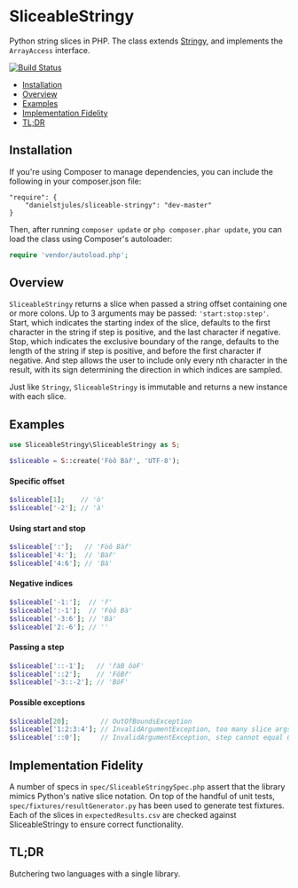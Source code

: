 SliceableStringy
================

Python string slices in PHP. The class extends
[Stringy](https://github.com/danielstjules/Stringy), and implements the
`ArrayAccess` interface.

[![Build Status](https://travis-ci.org/danielstjules/SliceableStringy.png)](https://travis-ci.org/danielstjules/SliceableStringy)

* [Installation](#installation)
* [Overview](#overview)
* [Examples](#examples)
* [Implementation Fidelity](#implementation-fidelity)
* [TL;DR](#tldr)

## Installation

If you're using Composer to manage dependencies, you can include the following
in your composer.json file:

```
"require": {
    "danielstjules/sliceable-stringy": "dev-master"
}
```

Then, after running `composer update` or `php composer.phar update`, you can
load the class using Composer's autoloader:

```php
require 'vendor/autoload.php';
```

## Overview

`SliceableStringy` returns a slice when passed a string offset containing
one or more colons. Up to 3 arguments may be passed: `'start:stop:step'`.
Start, which indicates the starting index of the slice, defaults to the first
character in the string if step is positive, and the last character if negative.
Stop, which indicates the exclusive boundary of the range, defaults to the
length of the string if step is positive, and before the first character if
negative. And step allows the user to include only every nth character in the
result, with its sign determining the direction in which indices are sampled.

Just like `Stringy`, `SliceableStringy` is immutable and returns a new
instance with each slice.

## Examples

```php
use SliceableStringy\SliceableStringy as S;

$sliceable = S::create('Fòô Bàř', 'UTF-8');
```

#### Specific offset
```php
$sliceable[1];    // 'ò'
$sliceable['-2']; // 'à'
```

#### Using start and stop
```php
$sliceable[':'];   // 'Fòô Bàř'
$sliceable['4:'];  // 'Bàř'
$sliceable['4:6']; // 'Bà'
```

#### Negative indices
```php
$sliceable['-1:'];  // 'ř'
$sliceable[':-1'];  // 'Fòô Bà'
$sliceable['-3:6']; // 'Bà'
$sliceable['2:-6']; // ''
```

#### Passing a step
```php
$sliceable['::-1'];   // 'řàB ôòF'
$sliceable['::2'];    // 'FôBř'
$sliceable['-3::-2']; // 'BôF'
```

#### Possible exceptions
```php
$sliceable[20];        // OutOfBoundsException
$sliceable['1:2:3:4']; // InvalidArgumentException, too many slice args
$sliceable['::0'];     // InvalidArgumentException, step cannot equal 0
```

## Implementation Fidelity

A number of specs in `spec/SliceableStringySpec.php` assert that the library
mimics Python's native slice notation. On top of the handful of unit tests,
`spec/fixtures/resultGenerator.py` has been used to generate test fixtures.
Each of the slices in `expectedResults.csv` are checked against SliceableStringy
to ensure correct functionality.

## TL;DR

Butchering two languages with a single library.
